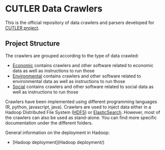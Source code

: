 # CUTLER Data Crawlers
This is the official repository of data crawlers and parsers developed for [CUTLER project](https://www.cutler-h2020.eu/). 


## Project Structure
The crawlers are grouped according to the type of data crawled: 

* [Economic](Economic/) contains crawlers and other software related to economic data as well as instructions to run those
* [Environmental](Environmental/) contains crawlers and other software related to environmental data  as well as instructions to run those
* [Social](Social/) contains crawlers and other software related to social data  as well as instructions to run those

Crawlers have been implemented using different programming languages (R, python, javascript, java). Crawlers are used to inject data either in a Hadoop Distributed File System ([HDFS](https://hadoop.apache.org/docs/r1.2.1/hdfs_design.html)) or [ElasticSearch](https://www.elastic.co/).  However, most of the crawlers can also be used as stand-alone. You can find more specific documentation under the different folders. 

General information on the deployment in Hadoop:

* [Hadoop deployment](Hadoop deployment/)


